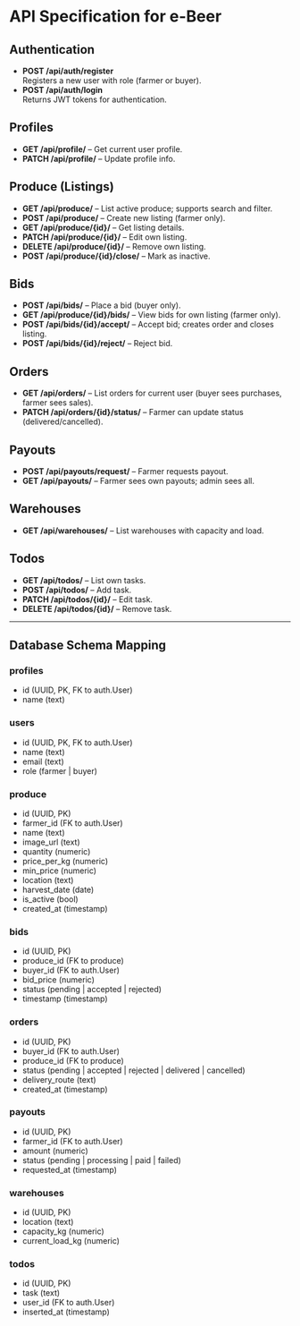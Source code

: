 # API Specification for e-Beer

## Authentication
- **POST /api/auth/register**  
  Registers a new user with role (farmer or buyer).
- **POST /api/auth/login**  
  Returns JWT tokens for authentication.

## Profiles
- **GET /api/profile/** – Get current user profile.
- **PATCH /api/profile/** – Update profile info.

## Produce (Listings)
- **GET /api/produce/** – List active produce; supports search and filter.
- **POST /api/produce/** – Create new listing (farmer only).
- **GET /api/produce/{id}/** – Get listing details.
- **PATCH /api/produce/{id}/** – Edit own listing.
- **DELETE /api/produce/{id}/** – Remove own listing.
- **POST /api/produce/{id}/close/** – Mark as inactive.

## Bids
- **POST /api/bids/** – Place a bid (buyer only).
- **GET /api/produce/{id}/bids/** – View bids for own listing (farmer only).
- **POST /api/bids/{id}/accept/** – Accept bid; creates order and closes listing.
- **POST /api/bids/{id}/reject/** – Reject bid.

## Orders
- **GET /api/orders/** – List orders for current user (buyer sees purchases, farmer sees sales).
- **PATCH /api/orders/{id}/status/** – Farmer can update status (delivered/cancelled).

## Payouts
- **POST /api/payouts/request/** – Farmer requests payout.
- **GET /api/payouts/** – Farmer sees own payouts; admin sees all.

## Warehouses
- **GET /api/warehouses/** – List warehouses with capacity and load.

## Todos
- **GET /api/todos/** – List own tasks.
- **POST /api/todos/** – Add task.
- **PATCH /api/todos/{id}/** – Edit task.
- **DELETE /api/todos/{id}/** – Remove task.

---

## Database Schema Mapping

### profiles
- id (UUID, PK, FK to auth.User)
- name (text)

### users
- id (UUID, PK, FK to auth.User)
- name (text)
- email (text)
- role (farmer | buyer)

### produce
- id (UUID, PK)
- farmer_id (FK to auth.User)
- name (text)
- image_url (text)
- quantity (numeric)
- price_per_kg (numeric)
- min_price (numeric)
- location (text)
- harvest_date (date)
- is_active (bool)
- created_at (timestamp)

### bids
- id (UUID, PK)
- produce_id (FK to produce)
- buyer_id (FK to auth.User)
- bid_price (numeric)
- status (pending | accepted | rejected)
- timestamp (timestamp)

### orders
- id (UUID, PK)
- buyer_id (FK to auth.User)
- produce_id (FK to produce)
- status (pending | accepted | rejected | delivered | cancelled)
- delivery_route (text)
- created_at (timestamp)

### payouts
- id (UUID, PK)
- farmer_id (FK to auth.User)
- amount (numeric)
- status (pending | processing | paid | failed)
- requested_at (timestamp)

### warehouses
- id (UUID, PK)
- location (text)
- capacity_kg (numeric)
- current_load_kg (numeric)

### todos
- id (UUID, PK)
- task (text)
- user_id (FK to auth.User)
- inserted_at (timestamp)
